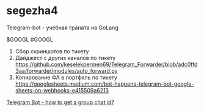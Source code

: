 # segezha4

Telegram-bot - учебная граната на GoLang

$GOOGL #GOOGL

1. Сбор скриншотов по тикету
2. Дайджест с других каналов по тикету https://github.com/keselekpermen69/Telegram_Forwarder/blob/adc0ffd3aa/forwarder/modules/auto_forward.py
3. Копирование ФА в портфель по тикету https://googlesheets.medium.com/bot-happens-telegram-bot-google-sheets-on-webhooks-e415509a6213

[Telegram Bot - how to get a group chat id?](https://stackoverflow.com/questions/32423837/telegram-bot-how-to-get-a-group-chat-id)
